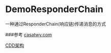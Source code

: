 # DemoResponderChain
一种通过ResponderChain(响应链)传递消息的方式

###参考
[casatwy.com](https://casatwy.com/responder_chain_communication.html)

[CDD架构](https://github.com/music4kid/CDD)